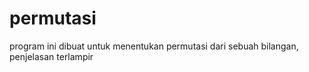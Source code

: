 # permutasi
program ini dibuat untuk menentukan permutasi dari sebuah bilangan, penjelasan terlampir
